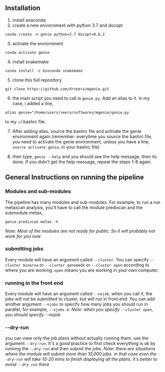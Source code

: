 
## Installation
1. install anaconda 
2. create a new enviornment with python 3.7 and docopt

`conda create -n genie python=3.7 docopt=0.6.2`

3. activate the enviornment

`conda activate genie`

4. install snakemake

`conda install -c bioconda snakemake`

5. clone this full repository

`git clone https://github.com/drveera/mgenie.git`

6. the main script you need to call is `genie.py`. Add an alias to it. In my case, i added a line,

`alias genie="/home/users/veera/softwares/mgenie/genie.py`

to my ~/.bashrc file. 

7. After adding alias, source the bashrc file and activate the genie environment again (remember: everytime you source the bashrc file, you need to activate the genie environment, unless you have a line, `source activate genie`, in your bashrc file)

8. then type, `genie --help` and you should see the help message, then its done. If you didn't get the help message, repeat the steps 1-8 again. 

## General Instructions on running the pipeline

### Modules and sub-modules
The pipeline has many modules and sub-modules. 
For example, to run a run metaxcan analysis, you'll have to call the module predixcan and the submodule metax,

`genie predixcan metax -h`

*Note: Most of the modules are not ready for public. So it will probably not work for you now*

### submitting jobs
Every module will have an argument called `--cluster`. You can specify `--cluster minerva` or `--cluster genomedk` or `--cluster open`
according to where you are working. `open` means you are working in your own computer.

### running in the front end
Every module will have an argument called `--nojob`. when you call it, the jobs will not be submitted to cluster, but will run in front end. You can add another argument `--njobs` to specify how many jobs you should run in parallel, for example, `--njobs 4`. 
*Note: when you specify `--cluster open`, you should specify --nojob*

### --dry-run
you can view only the job plans without actually running them. use the argument `--dry-run`. It's a good practice to first check everything is ok by running the `--dry-run` and then submit the jobs. 
*Note: there are situations where the module will submit more than 10,000 jobs. in that case even the `--dry-run` will take 10-20 mins to finish displaying all the plans. it's better to avoid `--dry-run` there*
